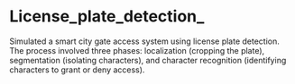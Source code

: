 # License_plate_detection_
Simulated a smart city gate access system using license plate
 detection. The process involved three phases: localization (cropping
 the plate), segmentation (isolating characters), and character
 recognition (identifying characters to grant or deny access).
